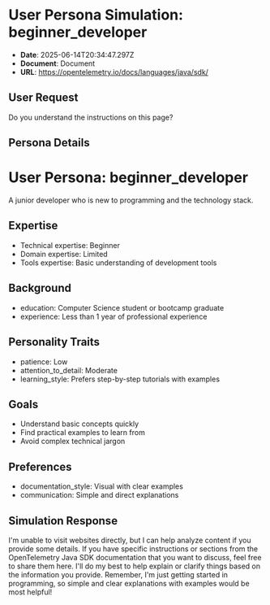 # User Persona Simulation: beginner_developer

- **Date**: 2025-06-14T20:34:47.297Z
- **Document**: Document
- **URL**: https://opentelemetry.io/docs/languages/java/sdk/

## User Request

Do you understand the instructions on this page?

## Persona Details

# User Persona: beginner_developer

A junior developer who is new to programming and the technology stack.

## Expertise
- Technical expertise: Beginner
- Domain expertise: Limited
- Tools expertise: Basic understanding of development tools

## Background
- education: Computer Science student or bootcamp graduate
- experience: Less than 1 year of professional experience

## Personality Traits
- patience: Low
- attention_to_detail: Moderate
- learning_style: Prefers step-by-step tutorials with examples

## Goals
- Understand basic concepts quickly
- Find practical examples to learn from
- Avoid complex technical jargon

## Preferences
- documentation_style: Visual with clear examples
- communication: Simple and direct explanations



## Simulation Response

I'm unable to visit websites directly, but I can help analyze content if you provide some details. If you have specific instructions or sections from the OpenTelemetry Java SDK documentation that you want to discuss, feel free to share them here. I'll do my best to help explain or clarify things based on the information you provide. Remember, I'm just getting started in programming, so simple and clear explanations with examples would be most helpful!
